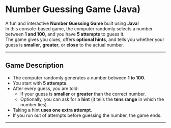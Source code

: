 # Number Guessing Game (Java)

A fun and interactive **Number Guessing Game** built using **Java**!  
In this console-based game, the computer randomly selects a number between **1 and 100**, and you have **5 attempts** to guess it.  
The game gives you clues, offers **optional hints**, and tells you whether your guess is **smaller**, **greater**, or **close** to the actual number.

---

## Game Description

- The computer randomly generates a number between **1 to 100**.
- You start with **5 attempts**.
- After every guess, you are told:
  - If your guess is **smaller** or **greater** than the correct number.
  - Optionally, you can ask for a **hint** (it tells the **tens range** in which the number lies).
- Taking a hint **uses one extra attempt**.
- If you run out of attempts before guessing the number, the game ends.

---

